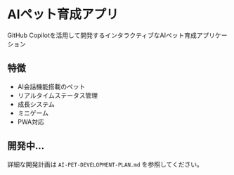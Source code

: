 # AIペット育成アプリ

GitHub Copilotを活用して開発するインタラクティブなAIペット育成アプリケーション

## 特徴
- AI会話機能搭載のペット
- リアルタイムステータス管理
- 成長システム
- ミニゲーム
- PWA対応

## 開発中...

詳細な開発計画は `AI-PET-DEVELOPMENT-PLAN.md` を参照してください。
